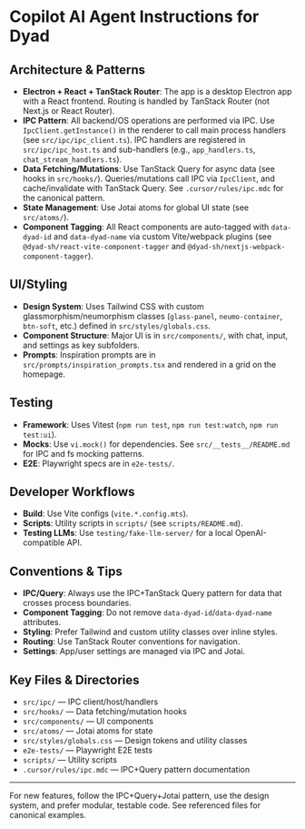 # Copilot AI Agent Instructions for Dyad

## Architecture & Patterns

- **Electron + React + TanStack Router**: The app is a desktop Electron app with a React frontend. Routing is handled by TanStack Router (not Next.js or React Router).
- **IPC Pattern**: All backend/OS operations are performed via IPC. Use `IpcClient.getInstance()` in the renderer to call main process handlers (see `src/ipc/ipc_client.ts`). IPC handlers are registered in `src/ipc/ipc_host.ts` and sub-handlers (e.g., `app_handlers.ts`, `chat_stream_handlers.ts`).
- **Data Fetching/Mutations**: Use TanStack Query for async data (see hooks in `src/hooks/`). Queries/mutations call IPC via `IpcClient`, and cache/invalidate with TanStack Query. See `.cursor/rules/ipc.mdc` for the canonical pattern.
- **State Management**: Use Jotai atoms for global UI state (see `src/atoms/`).
- **Component Tagging**: All React components are auto-tagged with `data-dyad-id` and `data-dyad-name` via custom Vite/webpack plugins (see `@dyad-sh/react-vite-component-tagger` and `@dyad-sh/nextjs-webpack-component-tagger`).

## UI/Styling

- **Design System**: Uses Tailwind CSS with custom glassmorphism/neumorphism classes (`glass-panel`, `neumo-container`, `btn-soft`, etc.) defined in `src/styles/globals.css`.
- **Component Structure**: Major UI is in `src/components/`, with chat, input, and settings as key subfolders.
- **Prompts**: Inspiration prompts are in `src/prompts/inspiration_prompts.tsx` and rendered in a grid on the homepage.

## Testing

- **Framework**: Uses Vitest (`npm run test`, `npm run test:watch`, `npm run test:ui`).
- **Mocks**: Use `vi.mock()` for dependencies. See `src/__tests__/README.md` for IPC and fs mocking patterns.
- **E2E**: Playwright specs are in `e2e-tests/`.

## Developer Workflows

- **Build**: Use Vite configs (`vite.*.config.mts`).
- **Scripts**: Utility scripts in `scripts/` (see `scripts/README.md`).
- **Testing LLMs**: Use `testing/fake-llm-server/` for a local OpenAI-compatible API.

## Conventions & Tips

- **IPC/Query**: Always use the IPC+TanStack Query pattern for data that crosses process boundaries.
- **Component Tagging**: Do not remove `data-dyad-id`/`data-dyad-name` attributes.
- **Styling**: Prefer Tailwind and custom utility classes over inline styles.
- **Routing**: Use TanStack Router conventions for navigation.
- **Settings**: App/user settings are managed via IPC and Jotai.

## Key Files & Directories

- `src/ipc/` — IPC client/host/handlers
- `src/hooks/` — Data fetching/mutation hooks
- `src/components/` — UI components
- `src/atoms/` — Jotai atoms for state
- `src/styles/globals.css` — Design tokens and utility classes
- `e2e-tests/` — Playwright E2E tests
- `scripts/` — Utility scripts
- `.cursor/rules/ipc.mdc` — IPC+Query pattern documentation

---

For new features, follow the IPC+Query+Jotai pattern, use the design system, and prefer modular, testable code. See referenced files for canonical examples.
